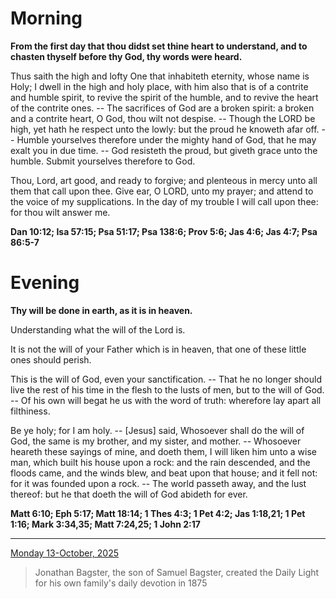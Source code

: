 # Morning

**From the first day that thou didst set thine heart to understand, and to chasten thyself before thy God, thy words were heard.**
 
Thus saith the high and lofty One that inhabiteth eternity, whose name is Holy; I dwell in the high and holy place, with him also that is of a contrite and humble spirit, to revive the spirit of the humble, and to revive the heart of the contrite ones. -- The sacrifices of God are a broken spirit: a broken and a contrite heart, O God, thou wilt not despise. -- Though the LORD be high, yet hath he respect unto the lowly: but the proud he knoweth afar off. -- Humble yourselves therefore under the mighty hand of God, that he may exalt you in due time. -- God resisteth the proud, but giveth grace unto the humble. Submit yourselves therefore to God.
 
Thou, Lord, art good, and ready to forgive; and plenteous in mercy unto all them that call upon thee. Give ear, O LORD, unto my prayer; and attend to the voice of my supplications. In the day of my trouble I will call upon thee: for thou wilt answer me.  

**Dan 10:12; Isa 57:15; Psa 51:17; Psa 138:6; Prov 5:6; Jas 4:6; Jas 4:7; Psa 86:5-7**

# Evening

**Thy will be done in earth, as it is in heaven.**
 
Understanding what the will of the Lord is.
 
It is not the will of your Father which is in heaven, that one of these little ones should perish.
 
This is the will of God, even your sanctification. -- That he no longer should live the rest of his time in the flesh to the lusts of men, but to the will of God. -- Of his own will begat he us with the word of truth: wherefore lay apart all filthiness.
 
Be ye holy; for I am holy. -- [Jesus] said, Whosoever shall do the will of God, the same is my brother, and my sister, and mother. -- Whosoever heareth these sayings of mine, and doeth them, I will liken him unto a wise man, which built his house upon a rock: and the rain descended, and the floods came, and the winds blew, and beat upon that house; and it fell not: for it was founded upon a rock. -- The world passeth away, and the lust thereof: but he that doeth the will of God abideth for ever.  

**Matt 6:10; Eph 5:17; Matt 18:14; 1 Thes 4:3; 1 Pet 4:2; Jas 1:18,21; 1 Pet 1:16; Mark 3:34,35; Matt 7:24,25; 1 John 2:17**

---

[Monday 13-October, 2025](https://t.me/s/daily_light)

> Jonathan Bagster, the son of Samuel Bagster, created the Daily Light for his own family's daily devotion in 1875

